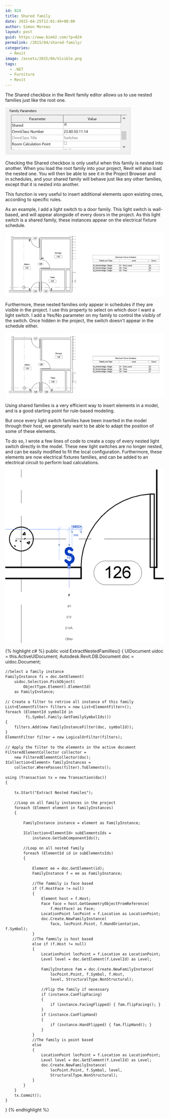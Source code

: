 ```yaml
---
id: 824
title: Shared family
date: 2015-04-25T12:01:49+00:00
author: Simon Moreau
layout: post
guid: https://www.bim42.com/?p=824
permalink: /2015/04/shared-family/
categories:
  - Revit
image: /assets/2015/04/Visible.png
tags:
  - .NET
  - Furniture
  - Revit
---
```

The Shared checkbox in the Revit family editor allows us to use nested families just like the root one.

![SharedCheckBox](/assets/2015/04/SharedCheckBox.png)

Checking the Shared checkbox is only useful when this family is nested into another. When you load the root family into your project, Revit will also load the nested one. You will then be able to see it in the Project Browser and in schedules, and your shared family will behave just like any other families, except that it is nested into another.

This function is very useful to insert additional elements upon existing ones, according to specific rules.

As an example, I add a light switch to a door family. This light switch is wall-based, and will appear alongside of every doors in the project. As this light switch is a shared family, these instances appear on the electrical fixture schedule.

![Visible](/assets/2015/04/Visible.png)

Furthermore, these nested families only appear in schedules if they are visible in the project. I use this property to select on which door I want a light switch. I add a Yes/No parameter on my family to control the visibly of the switch. Once hidden in the project, the switch doesn't appear in the schedule either.

![Hidden](/assets/2015/04/Hidden.png)

Using shared families is a very efficient way to insert elements in a model, and is a good starting point for rule-based modeling.

But once every light switch families have been inserted in the model through their host, we generally want to be able to adapt the position of some of these elements.

To do so, I wrote a few lines of code to create a copy of every nested light switch directly in the model. These new light switches are no longer nested, and can be easily modified to fit the local configuration. Furthermore, these elements are now electrical fixtures families, and can be added to an electrical circuit to perform load calculations.

![Extracted](/assets/2015/04/Extracted.png)

{% highlight c# %}
public void ExtractNestedFamillies()
{
    UIDocument uidoc = this.ActiveUIDocument;
    Autodesk.Revit.DB.Document doc = uidoc.Document;

    //Select a family instance
    FamilyInstance fi = doc.GetElement(
        uidoc.Selection.PickObject(
            ObjectType.Element).ElementId)
        as FamilyInstance;

    // Create a filter to retrive all instance of this family
    List<ElementFilter> filters = new List<ElementFilter>();
    foreach (ElementId symbolId in
             fi.Symbol.Family.GetFamilySymbolIds())
    {
        filters.Add(new FamilyInstanceFilter(doc, symbolId));
    }
    ElementFilter filter = new LogicalOrFilter(filters);

    // Apply the filter to the elements in the active document
    FilteredElementCollector collector =
        new FilteredElementCollector(doc);
    ICollection<Element> familyInstances =
        collector.WherePasses(filter).ToElements();

    using (Transaction tx = new Transaction(doc))
    {

        tx.Start("Extract Nested Familes");

        //Loop on all family instances in the project
        foreach (Element element in familyInstances)
        {

            FamilyInstance instance = element as FamilyInstance;

            ICollection<ElementId> subElementsIds =
                instance.GetSubComponentIds();

            //Loop on all nested family
            foreach (ElementId id in subElementsIds)
            {

                Element ee = doc.GetElement(id);
                FamilyInstance f = ee as FamilyInstance;

                //The fammily is face based
                if (f.HostFace != null)
                {
                    Element host = f.Host;
                    Face face = host.GetGeometryObjectFromReference(
                        f.HostFace) as Face;
                    LocationPoint locPoint = f.Location as LocationPoint;
                    doc.Create.NewFamilyInstance(
                        face, locPoint.Point, f.HandOrientation, f.Symbol);
                }
                //The fammily is host based
                else if (f.Host != null)
                {
                    LocationPoint locPoint = f.Location as LocationPoint;
                    Level level = doc.GetElement(f.LevelId) as Level;

                    FamilyInstance fam = doc.Create.NewFamilyInstance(
                        locPoint.Point, f.Symbol, f.Host,
                        level, StructuralType.NonStructural);

                    //Flip the family if necessary
                    if (instance.CanFlipFacing)
                    {
                        if (instance.FacingFlipped) { fam.flipFacing(); }
                    }
                    if (instance.CanFlipHand)
                    {
                        if (instance.HandFlipped) { fam.flipHand(); }
                    }
                }
                //The family is point based
                else
                {
                    LocationPoint locPoint = f.Location as LocationPoint;
                    Level level = doc.GetElement(f.LevelId) as Level;
                    doc.Create.NewFamilyInstance(
                        locPoint.Point, f.Symbol, level,
                        StructuralType.NonStructural);
                }
            }
        }
        tx.Commit();
    }
}
{% endhighlight %}